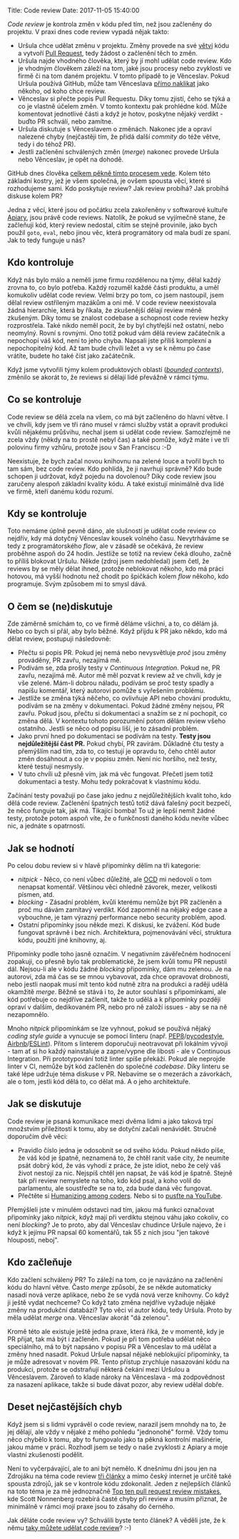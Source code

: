 Title: Code review
Date: 2017-11-05 15:40:00


_Code review_ je kontrola změn v kódu před tím, než jsou začleněny do projektu. V praxi dnes code review vypadá nějak takto:

- Uršula chce udělat změnu v projektu. Změny provede na své [větvi](https://git-scm.com/book/cs/v2/V%C4%9Btve-v-syst%C3%A9mu-Git-V%C4%9Btve-v-kostce) kódu a vytvoří [Pull Request](https://help.github.com/articles/about-pull-requests/), tedy žádost o začlenění těch to změn.
- Uršula najde vhodného člověka, který by jí mohl udělat code review. Kdo je vhodným člověkem záleží na tom, jaké jsou procesy nebo zvyklosti ve firmě či na tom daném projektu. V tomto případě to je Věnceslav. Pokud Uršula používá GitHub, může tam Věnceslava [přímo naklikat](https://help.github.com/articles/requesting-a-pull-request-review/) jako někoho, od koho chce review.
- Věnceslav si přečte popis Pull Requestu. Díky tomu zjistí, čeho se týká a co je vlastně účelem změn. V tomto kontextu pak prohlédne kód. Může komentovat jednotlivé části a když je hotov, poskytne nějaký verdikt - buďto PR schválí, nebo zamítne.
- Uršula diskutuje s Věnceslavem o změnách. Nakonec jde a opraví nalezené chyby (nejčastěji tím, že přidá další _commity_ do téže větve, tedy i do téhož PR).
- Jestli začlenění schválených změn (_merge_) nakonec provede Uršula nebo Věnceslav, je opět na dohodě.

GitHub dnes člověka [celkem pěkně tímto procesem vede](https://github.com/features/code-review/). Kolem této základní kostry, jež je všem společná, je ovšem spousta věcí, které si rozhodujeme sami. Kdo poskytuje review? Jak review probíhá? Jak probíhá diskuse kolem PR?

Jedna z věcí, které jsou od počátku zcela zakořeněny v softwarové kultuře [Apiary](https://apiary.io/), jsou právě code reviews. Natolik, že pokud se vyjímečně stane, že začleňuji kód, který review nedostal, cítím se stejně provinile, jako bych použil `goto`, `eval`, nebo jinou věc, která programátory od mala budí ze spaní. Jak to tedy funguje u nás?

## Kdo kontroluje

Když nás bylo málo a neměli jsme firmu rozdělenou na týmy, dělal každý zrovna to, co bylo potřeba. Každý rozuměl každé části produktu, a uměl komukoliv udělat code review. Velmi brzy po tom, co jsem nastoupil, jsem dělal review ostříleným mazákům a oni mě. V code review neexistovala žádná hierarchie, která by říkala, že zkušenější dělají review méně zkušeným. Díky tomu se znalost codebase a schopnost code review hezky rozprostřela. Také nikdo neměl pocit, že by byl chytřejší než ostatní, nebo neomylný. Rovní s rovnými. Ono totiž pokud vám dělá review začátečník a nepochopí váš kód, není to jeho chyba. Napsali jste příliš komplexní a nepochopitelný kód. Až tam bude chvíli ležet a vy se k němu po čase vrátíte, budete ho také číst jako začátečník.

Když jsme vytvořili týmy kolem produktových oblastí ([_bounded contexts_](https://en.wikipedia.org/wiki/Domain-driven_design#Bounded_context)), změnilo se akorát to, že reviews si dělají lidé převážně v rámci týmu.

## Co se kontroluje

Code review se dělá zcela na všem, co má být začleněno do hlavní větve. I ve chvíli, kdy jsem ve tři ráno musel v rámci služby vstát a opravit produkci kvůli nějakému průšvihu, nechal jsem si udělat code review. Samozřejmě ne zcela vždy (někdy na to prostě nebyl čas) a také pomůže, když máte i ve tři polovinu firmy vzhůru, protože jsou v San Franciscu :-D

Neexistuje, že bych začal novou knihovnu na zelené louce a tvořil bych to tam sám, bez code review. Kdo pohlídá, že ji navrhuji správně? Kdo bude schopen ji udržovat, když pojedu na dovolenou? Díky code review jsou zaručeny alespoň základní kvality kódu. A také existují minimálně dva lidé ve firmě, kteří danému kódu rozumí.

## Kdy se kontroluje

Toto nemáme úplně pevně dáno, ale slušností je udělat code review co nejdřív, kdy má dotyčný Věnceslav kousek volného času. Nevytrháváme se tedy z programátorského _flow_, ale v zásadě se očekává, že review proběhne aspoň do 24 hodin. Jestliže se totiž na review čeká dlouho, začně to příliš blokovat Uršulu. Někde (zdroj jsem nedohledal) jsem četl, že reviews by se měly dělat ihned, protože neblokovat někoho, kdo má práci hotovou, má vyšší hodnotu než chodit po špičkách kolem _flow_ někoho, kdo programuje. Svým způsobem mi to smysl dává.

## O čem se (ne)diskutuje

Zde záměrně smíchám to, co ve firmě děláme všichni, a to, co dělám já. Nebo co bych si přál, aby bylo běžné. Když přijdu k PR jako někdo, kdo má dělat review, postupuji následovně:

- Přečtu si popis PR. Pokud jej nemá nebo nevysvětluje _proč_ jsou změny prováděny, PR zavřu, nezajímá mě.
- Podívám se, zda prošly testy v _Continuous Integration_. Pokud ne, PR zavřu, nezajímá mě. Autor mě měl pozvat k review až ve chvíli, kdy je vše zelené. Mám-li dobrou náladu, podívám se proč testy spadly a napíšu komentář, který autorovi pomůže s vyřešením problému.
- Jestliže se změna týká něčeho, co ovlivňuje API nebo chování produktu, podívám se na změny v dokumentaci. Pokud žádné změny nejsou, PR zavřu. Pokud jsou, přečtu si dokumentaci a snažím se z ní pochopit, co změna dělá. V kontextu tohoto porozumění potom dělám review všeho ostatního. Jestli se něco od popisu liší, je to zásadní problém.
- Jako první hned po dokumentaci se podívám na testy. **Testy jsou nejdůležitější část PR.** Pokud chybí, PR zavírám. Důkladně čtu testy a přemýšlím nad tím, zda to, co testují je opravdu to, čeho chtěl autor změn dosáhnout a co je v popisu změn. Není nic horšího, než testy, které testují nesmysly.
- V tuto chvíli už přesně vím, jak má věc fungovat. Přečetl jsem totiž dokumentaci a testy. Mohu tedy pokračovat k vlastnímu kódu.

Začínání testy považuji po čase jako jednu z nejdůležitějších kvalit toho, kdo dělá code review. Začlenění špatných testů totiž dává falešný pocit bezpečí, že něco funguje tak, jak má. Tikající bomba! To už je lepší nemít žádné testy, protože potom aspoň víte, že o funkčnosti daného kódu nevíte vůbec nic, a jednáte s opatrností.

## Jak se hodnotí

Po celou dobu review si v hlavě připomínky dělím na tři kategorie:

- _nitpick_ - Něco, co není vůbec důležité, ale [OCD](https://cs.wikipedia.org/wiki/Obsedantn%C4%9B_kompulzivn%C3%AD_porucha) mi nedovolí o tom nenapsat komentář. Většinou věci ohledně závorek, mezer, velikosti písmen, atd.
- _blocking_ - Zásadní problém, kvůli kterému nemůže být PR začleněn a proč mu dávám zamítavý verdikt. Kód zapomněl na nějaký edge case a vybouchne, je tam výrazný performance nebo security problém, apod.
- Ostatní připomínky jsou někde mezi. K diskusi, ke zvážení. Kód bude fungovat správně i bez nich. Architektura, pojmenovávání věcí, struktura kódu, použití jiné knihovny, aj.

Připomínky podle toho jasně označím. V negativním závěřečném hodnocení zopakuji, co přesně bylo tak problematické, že jsem kvůli tomu PR nepustil dál. Nejsou-li ale v kódu žádné _blocking_ připomínky, dám mu zelenou. Je na autorovi, zda má čas se se mnou vybavovat, zda chce opravovat drobnosti, nebo jestli naopak musí mít tento kód nutně zítra na produkci a raději udělá okamžitě _merge_. Běžně se stává i to, že autor souhlasí s připomínkami, ale kód potřebuje co nejdříve začlenit, takže to udělá a k připomínky později opraví v dalším, dedikovaném PR, nebo pro ně založí issues - aby se na ně nezapomnělo.

Mnoho _nitpick_ připomínkám se lze vyhnout, pokud se používá nějaký _coding style guide_ a vynucuje se pomocí linteru (např. [PEP8](https://www.python.org/dev/peps/pep-0008/)/[pycodestyle](https://github.com/PyCQA/pycodestyle), [Airbnb](http://airbnb.io/javascript/)/[ESLint](https://eslint.org/)). Přitom s linterem doporučuji neotravovat při lokálním vývoji - tam ať si ho každý nainstaluje a zapne/vypne dle libosti - ale v Continuous Integration. Při prototypování totiž linter spíše překáží. Pokud ale neprojde linter v CI, nemůže být kód začleněn do společné _codebase_. Díky linteru se také lépe udržuje téma diskuse v PR. Nebavíme se o mezerách a závorkách, ale o tom, jestli kód dělá to, co dělat má. A o jeho architektuře.

## Jak se diskutuje

Code review je psaná komunikace mezi dvěma lidmi a jako taková trpí množstvím příležitostí k tomu, aby se dotyční začali nenávidět. Stručně doporučím dvě věci:

- Pravidlo číslo jedna je odosobnit se od svého kódu. Pokud někdo píše, že váš kód je špatně, neznamená to, že chtěl ranit vaše city, že neumíte psát dobrý kód, že vás vyhodí z práce, že jste idiot, nebo že celý váš život nestojí za nic. Nejspíš chtěl jen napsat, že váš kód je špatně. Stejně tak při review nemyslete na toho, kdo kód psal, a koho volil do parlamentu, ale soustřeďte se na to, zda bude daná věc fungovat.
- Přečtěte si [Humanizing among coders](https://ana-balica.github.io/2017/05/28/humanizing-among-coders/). Nebo si to [pusťte na YouTube](https://www.youtube.com/watch?v=npyB5Oz-v-I).

Přemýšleli jste v minulém odstavci nad tím, jakou má funkci označovat připomínky jako _nitpick_, když mají při verdiktu stejnou váhu jako cokoliv, co není _blocking_? Je to proto, aby dal Věnceslav chudince Uršule najevo, že i když k jejímu PR napsal 60 komentářů, tak 55 z nich jsou "jen takové hlouposti, neboj".

## Kdo začleňuje

Kdo začlení schválený PR? To záleží na tom, co je navázáno na začlenění kódu do hlavní větve. Často _merge_ způsobí, že se někde automaticky nasadí nová verze aplikace, nebo že se vydá nová verze knihovny. Co když ji ještě vydat nechceme? Co když tato změna nejdříve vyžaduje nějaké změny na produkční databázi? Tyto věci ví autor kódu, tedy Uršula. Proto by měla udělat _merge_ ona. Věnceslav akorát "dá zelenou".

Kromě této ale existuje ještě jedna praxe, která říká, že v momentě, kdy je PR přijat, tak má být i začleněn. Pokud je při tom potřeba udělat něco speciálního, má to být napsáno v popisu PR a Věnceslav to má udělat a změny hned nasadit. Pokud Uršule napsal nějaké neblokující připomínky, ta je může adresovat v novém PR. Tento přístup zrychluje nasazování kódu na produkci, protože se odstraňují některá čekání mezi Uršulou a Věnceslavem. Zároveň to klade nároky na Věnceslava - má zodpovědnost za nasazení aplikace, takže si bude dávat pozor, aby review udělal dobře.

## Deset nejčastějších chyb

Když jsem si s lidmi vyprávěl o code review, narazil jsem mnohdy na to, že jej dělají, ale vždy v nějaké z mého pohledu "jednonohé" formě. Vždy tomu něco chybělo k tomu, aby to fungovalo jako ta pěkná kontrolní mašinérie, jakou máme v práci. Rozhodl jsem se tedy o naše zvyklosti z Apiary a moje vlastní zkušenosti podělit.

Není to vyčerpávající, ale to ani být nemělo. K dnešnímu dni jsou jen na Zdrojáku na téma code review [tři články](https://www.zdrojak.cz/n/code-review/) a mimo český internet je určitě také spousta zdrojů, jak se v kontrole kódu zdokonalit. Jeden z nejlepších článků na toto téma je za mě jednoznačně [Top ten pull request review mistakes](https://blog.scottnonnenberg.com/top-ten-pull-request-review-mistakes/), kde Scott Nonnenberg rozebírá časté chyby při review a musím přiznat, že minimálně v rámci mojí praxe jsou to zásahy do černého.

Jak děláte code review vy? Schválili byste tento článek? A věděli jste, že k němu [taky můžete udělat code review](https://github.com/honzajavorek/honzajavorek.cz/pull/33)? :-)
